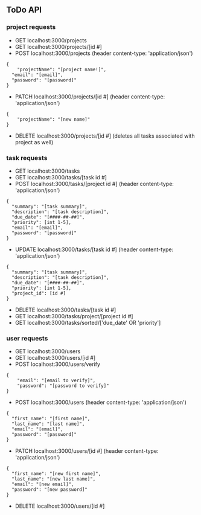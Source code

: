 ## ToDo API

### project requests
- GET localhost:3000/projects
- GET localhost:3000/projects/[id #]
- POST localhost:3000/projects (header content-type: 'application/json')
```
{
	"projectName": "[project name!]",
  "email": "[email]",
  "password": "[password]"
}
```
- PATCH localhost:3000/projects/[id #] (header content-type: 'application/json')
```
{
	"projectName": "[new name]"
}
```
- DELETE localhost:3000/projects/[id #] (deletes all tasks associated with project as well)

### task requests
- GET localhost:3000/tasks
- GET localhost:3000/tasks/[task id #]
- POST localhost:3000/tasks/[project id #] (header content-type: 'application/json')
```
{
  "summary": "[task summary]",
  "description": "[task description]",
  "due_date": "[####-##-##]",
  "priority": [int 1-5],
  "email": "[email]",
  "password": "[password]"
}
```
- UPDATE localhost:3000/tasks/[task id #] (header content-type: 'application/json')
```
{
  "summary": "[task summary]",
  "description": "[task description]",
  "due_date": "[####-##-##]",
  "priority": [int 1-5],
  "project_id": [id #]
}
```
- DELETE localhost:3000/tasks/[task id #]
- GET localhost:3000/tasks/project/[project id #]
- GET localhost:3000/tasks/sorted/['due_date' OR 'priority']

### user requests
- GET localhost:3000/users
- GET localhost:3000/users/[id #]
- POST localhost:3000/users/verify
```
{
    "email": "[email to verify]",
    "password": "[password to verify]"
}
```
- POST localhost:3000/users (header content-type: 'application/json')
```
{
  "first_name": "[first name]",
  "last_name": "[last name]",
  "email": "[email]",
  "password": "[password]"
}
```
- PATCH localhost:3000/users/[id #] (header content-type: 'application/json')
```
{
  "first_name": "[new first name]",
  "last_name": "[new last name]",
  "email": "[new email]",
  "password": "[new password]"
}
```
- DELETE localhost:3000/users/[id #]